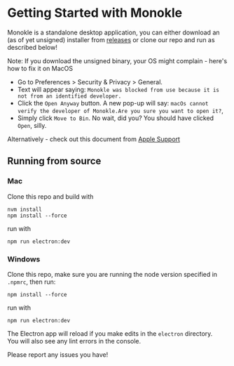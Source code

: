 # Getting Started with Monokle

Monokle is a standalone desktop application, you can either download an (as of yet unsigned) installer 
from [releases](https://github.com/kubeshop/monokle/releases) or clone our repo and run as described below!

Note: If you download the unsigned binary, your OS might complain - here's how to fix it on MacOS
- Go to Preferences > Security & Privacy > General.
- Text will appear saying: `Monokle was blocked from use because it is not from an identified developer.`
- Click the `Open Anyway` button. A new pop-up will say: `macOs cannot verify the developer of Monokle.Are you sure you want to open it?`,
- Simply click `Move to Bin`. No wait, did you? You should have clicked `Open`, silly.

Alternatively - check out this document from [Apple Support](https://support.apple.com/guide/mac-help/open-a-mac-app-from-an-unidentified-developer-mh40616/mac)

## Running from source

### Mac

Clone this repo and build with

```
nvm install
npm install --force
```

run with

```
npm run electron:dev
```

### Windows

Clone this repo, make sure you are running the node version specified in `.npmrc`, then run:

```
npm install --force
```

run with

```
npm run electron:dev
```

The Electron app will reload if you make edits in the `electron` directory.<br> You will also see any lint errors in the
console.

Please report any issues you have!
